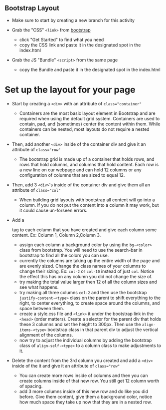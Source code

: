  ## Bootstrap Layout

 - Make sure to start by creating a new branch for this activity

- Grab the "CSS" `<link>` from [bootstrap](https://getbootstrap.com/)
    - click "Get Started" to find what you need
    - copy the CSS link and paste it in the designated spot in the index.html

- Grab the JS "Bundle" `<script>` from the same page
    - copy the Bundle and paste it in the designated spot in the index.html 

# Set up the layout for your page

- Start by creating a `<div>` with an attribute of `class="container"`
    - Containers are the most basic layout element in Bootstrap and are required when using the default grid system. Containers are used to contain, pad, and (sometimes) center the content within them. While containers can be nested, most layouts do not require a nested container.

- Then, add another `<div>` inside of the container div and give it an attribute of `class="row"`
    - The bootstrap grid is made up of a container that holds rows, and rows that hold columns, and columns that hold content. Each row is a new line on our webpage and can hold 12 columns or any configuration of columns that are sized to equal 12.

- Then, add 3 `<div>`'s inside of the container div and give them all an attribute of `class="col"`
    - When building grid layouts with bootstrap all content will go into a column. If you do not put the content into a column it may work, but it could cause un-forseen errors.

- Add a <p> tag to each column that you have created and give each column some content. Ex: Column 1, Column 2,Column 3.
    - assign each column a background color by using the `bg-<color>` class from bootstrap. You will need to use the search-bar in bootstrap to find all the colors you can use. 
    - currently the columns are taking up the entire width of the page and are evenly sized. Change the class names of your columns to change their sizing. Ex: `col-2` or `col-10` instead of just `col`. Notice the effect this has on any column you did not change the size of.
    - try making the total value larger then 12 of all the column sizes and see what happens.
    - try making all three columns `col-2` and then use the bootstrap `justify-content-<type>` class on the parent to shift everything to the right, to center everything, to create space around the columns, and space between them.
    - create a style.css file and `<link>` it under the bootstrap link in the `<head>` (order matters). Create a selector for the parent div that holds these 3 columns and set the height to 300px. Then use the `align-items-<type>` bootstrap class in that parent div to adjust the vertical alignment of the columns.
    - now try to adjust the individual columns by adding the bootstrap class of `align-self-<type>` to a column class to make adjustments to it.

- Delete the content from the 3rd column you created and add a `<div>` inside of the it and give it an attribute of `class="row"`
    - You can create more rows inside of columns and then you can create columns inside of that new row. You still get 12 column worth of spacing.
    - add 3 more columns inside of this new row and do like you did before. Give them content, give them a background color, notice how much space they take up now that they are in a nested row.